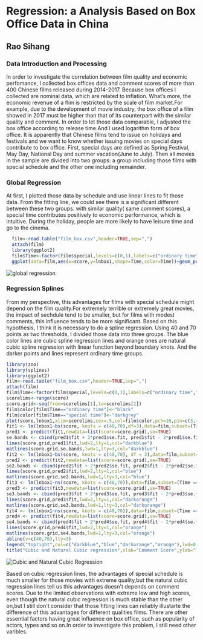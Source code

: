 # Regression: a Analysis Based on Box Office Data in China
## Rao Sihang  
### Data Introduction and Processing
  In order to investigate the correlation between film quality and economic perfomance, I collected box offices data and comment scores of more than 400 Chinese films released during 2014-2017. Because box offices I collected are nominal data, which are related to inflation. What’s more, the economic revenue of a flim is restricted by the scale of film market.For example, due to the development of movie industry, the box office of a film showed in 2017 must be higher than that of its counterpart with the similar quality and comment. In order to let those data comparable, I
adjusted the box office according to release time.And I used logarithm form of box office.
It is apparently that Chinese films tend to issue on holidays and festivals and we want to know whether issuing movies on special days contribute to box office. First, special days are defined as Spring Festival, May Day, National Day and summer vacation(June to July). Then all movies in the sample are divided into two groups: a group including those films with special schedule and the other one including remainder.

### Global Regression
  At first, I plotted those data by schedule and use linear lines to fit those data. From the fitting line, we could see there is a significant different between these two groups. with similar quality( same comment scores), a special time contributes positively to economic performance, which is intuitive. During the holiday, people are more likely to have leisure time and go to the cinema. 
  
```R
  film<-read.table("film_box.csv",header=TRUE,sep=",")
  attach(film)
  library(ggplot2)
  film$Time<-factor(film$special,levels=c(0,1),labels=c("ordinary time","special time"))
  ggplot(data=film,aes(x=score,y=lnbox1,shape=Time,color=Time))+geom_point()+geom_smooth(method=lm)
```
 ![global regression](https://github.com/rshhh/rshhh.github.io/blob/master/figure/figure1.png)

 
 ### Regression Splines
From my perspective, this advantages for films with special schedule might depend on the film quality.For extremely terrible or extremely great movies, the impact of sechdule tend to be smaller, but for films with modest comments, this influence tends to be more significant. Based on this hypothesis, I think it is necessary to do a spline regression. Using 40 and 70 points as two thresholds, I divided those data into three groups. The blue color lines are cubic spline regression lines and orange ones are natural cubic spline regression with linear function beyond boundary knots. And the   darker points and lines represent ordinary time groups.

```R
library(zoo)
library(splines)
library(ggplot2)
film<-read.table("film_box.csv",header=TRUE,sep=",")
attach(film)
film$Time<-factor(film$special,levels=c(0,1),labels=c("ordinary time","special time"))
scorelims<-range(score)
score.grid<-seq(from=scorelims[1],to=scorelims[2])
film$color[film$Time=="ordinary time"]<-"black"
film$color[film$Time=="special time"]<-"darkgrey"
plot(score,lnbox1,xlim=scorelims,cex=.5,col=film$color,pch=16,pin=c(3,4),xlab="",ylab="")
fit1 <- lm(lnbox1~bs(score, knots = c(40,70),df=3),data=film,subset=(Time == "ordinary time"))
pred1 <- predict(fit1,newdata=list(score=score.grid),se=TRUE)
se.bands <- cbind(pred1$fit + 2*pred1$se.fit, pred1$fit - 2*pred1$se.fit)
lines(score.grid,pred1$fit,lwd=2,lty=1,col="darkblue")
matlines(score.grid,se.bands,lwd=1,lty=3,col="darkblue")
fit2 <- lm(lnbox1~bs(score, knots = c(40,70), df = 3),data=film,subset=(Time == "special time"))
pred2 <- predict(fit2,newdata=list(score=score.grid),se=TRUE)
se2.bands <- cbind(pred2$fit + 2*pred2$se.fit, pred2$fit - 2*pred2$se.fit)
lines(score.grid,pred2$fit,lwd=2,lty=1,col="blue")
matlines(score.grid,se2.bands,lwd=1,lty=3,col="blue")
fit3 <- lm(lnbox1~ns(score, knots = c(40,70)),data=film,subset=(Time == "ordinary time"))
pred3 <- predict(fit3,newdata=list(score=score.grid),se=TRUE)
se3.bands <- cbind(pred3$fit + 2*pred3$se.fit, pred3$fit - 2*pred3$se.fit)
lines(score.grid,pred3$fit,lwd=2,lty=1,col="darkorange")
matlines(score.grid,se3.bands,lwd=1,lty=3,col="darkorange")
fit4 <- lm(lnbox1~ns(score, knots = c(40,70)),data=film,subset=(Time == "special time"))
pred4 <- predict(fit4,newdata=list(score=score.grid),se=TRUE)
se4.bands <- cbind(pred4$fit + 2*pred4$se.fit, pred4$fit - 2*pred4$se.fit)
lines(score.grid,pred4$fit,lwd=2,lty=1,col="orange")
matlines(score.grid,se4.bands,lwd=1,lty=3,col="orange")
abline(v=c(40,70),lty=3)
legend("topright",col=c("darkblue","blue","darkorange","orange"),lwd=0.5,cex=0.5,legend=c("Cubic Spline/ordinarytime","Cubic Spline/specialtime","Natural Cubic Spline/ordinarytime","Natural Cubic Spline/specialtime"))
title("Cubic and Natural Cubic regression",xlab="Comment Score",ylab="log box office")    
```
![Cubic and Natural Cubic Regression](https://github.com/rshhh/rshhh.github.io/blob/master/figure/figure2.png)

Based on cubic regression lines, the advantages of special schedule is much smaller for those movies with extreme quality,but the natural cubic regression lines tell us this advantages doesn't depends on comment scores. Due to the limited observations with extreme low and high scores, even though the natural cubic regression is much stable than the other on,but  I still don't consider that those fitting lines can reliably illustarte the difference of this advantages for different qualities films. 
There are other essential factors having great influence on box office, such as popularity of actors, types and so on.In order to investigate this problem, I still need other varibles.

